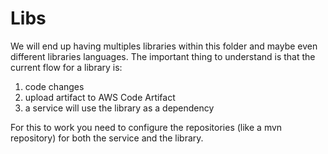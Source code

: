 # Libs

We will end up having multiples libraries within this folder and maybe even different libraries languages. The important thing to understand is that the current flow for a library is: 
1. code changes
2. upload artifact to AWS Code Artifact
3. a service will use the library as a dependency 

For this to work you need to configure the repositories (like a mvn repository) for both the service and the library.
